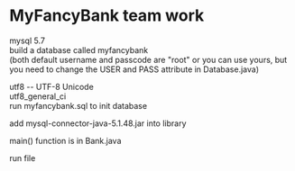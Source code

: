 # MyFancyBank team work

 mysql 5.7  
 build a database called myfancybank  
 (both default username and passcode are "root"
 or you can use yours, but you need to change the USER and PASS attribute in Database.java)
 
 utf8 -- UTF-8 Unicode  
 utf8_general_ci  
 run myfancybank.sql to init database
 
 add mysql-connector-java-5.1.48.jar into library
 
 main() function is in Bank.java
 
 run file  
